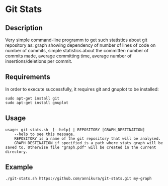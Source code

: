 # Git Stats
## Description
Very simple command-line programm to get such statistics about git repository as: graph showing dependency of number of lines of code on number of commits, simple statistics about the committer: number of commits made, average committing time, average number of insertions/deletions per commit.
## Requirements
In order to execute successfully, it requires git and gnuplot to be installed:
	
	sudo apt-get install git
	sudo apt-get install gnuplot

## Usage
	usage: git-stats.sh  [--help] | REPOSITORY [GRAPH_DESTINATION]
		--help to see this message.
		REPOSITORY is a name of the git repository that will be analysed.
		GRAPH_DESTINATION if specified is a path where stats graph will be saved to. Otherwise file "graph.pdf" will be created in the current directory.

## Example
	./git-stats.sh https://github.com/annikura/git-stats.git my-graph
